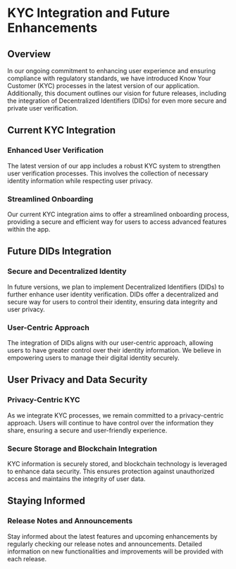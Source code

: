 # KYC Integration and Future Enhancements

## Overview

In our ongoing commitment to enhancing user experience and ensuring compliance with regulatory standards, we have introduced Know Your Customer (KYC) processes in the latest version of our application. Additionally, this document outlines our vision for future releases, including the integration of Decentralized Identifiers (DIDs) for even more secure and private user verification.

## Current KYC Integration

### Enhanced User Verification

The latest version of our app includes a robust KYC system to strengthen user verification processes. This involves the collection of necessary identity information while respecting user privacy.

### Streamlined Onboarding

Our current KYC integration aims to offer a streamlined onboarding process, providing a secure and efficient way for users to access advanced features within the app.

## Future DIDs Integration

### Secure and Decentralized Identity

In future versions, we plan to implement Decentralized Identifiers (DIDs) to further enhance user identity verification. DIDs offer a decentralized and secure way for users to control their identity, ensuring data integrity and user privacy.

### User-Centric Approach

The integration of DIDs aligns with our user-centric approach, allowing users to have greater control over their identity information. We believe in empowering users to manage their digital identity securely.

## User Privacy and Data Security

### Privacy-Centric KYC

As we integrate KYC processes, we remain committed to a privacy-centric approach. Users will continue to have control over the information they share, ensuring a secure and user-friendly experience.

### Secure Storage and Blockchain Integration

KYC information is securely stored, and blockchain technology is leveraged to enhance data security. This ensures protection against unauthorized access and maintains the integrity of user data.

## Staying Informed

### Release Notes and Announcements

Stay informed about the latest features and upcoming enhancements by regularly checking our release notes and announcements. Detailed information on new functionalities and improvements will be provided with each release.


